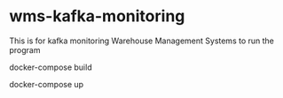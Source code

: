 # wms-kafka-monitoring
This is for kafka monitoring Warehouse Management Systems
to run the program

docker-compose build

docker-compose up

